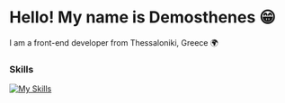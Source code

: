# Hello! My name is Demosthenes 😁

I am a front-end developer from Thessaloniki, Greece 🌍

### Skills


[![My Skills](https://skillicons.dev/icons?i=html,css,js)](https://skillicons.dev)
<!---
Daemoss/Daemoss is a ✨ special ✨ repository because its `README.md` (this file) appears on your GitHub profile.
You can click the Preview link to take a look at your changes.
--->
